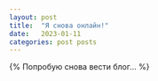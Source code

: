 ```yaml
---
layout: post
title:  "Я снова онлайн!"
date:   2023-01-11
categories: post posts
---
```

{% Попробую снова вести блог... %}
